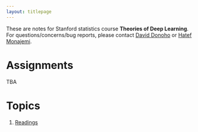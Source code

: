```yaml
---
layout: titlepage
---
```


These are notes for Stanford statistics course **Theories of Deep Learning**. For questions/concerns/bug reports, please contact [David Donoho](https://profiles.stanford.edu/david-donoho) or [Hatef Monajemi](http://web.stanford.edu/~monajemi/).

# [](#hw)Assignments
TBA

# [](#topics)Topics

1.  [Readings](readings)

